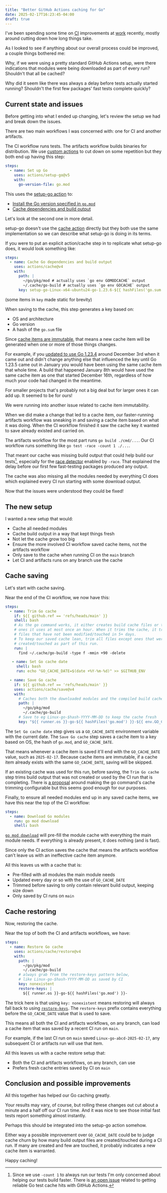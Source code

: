 ```yaml
---
title: "Better GitHub Actions caching for Go"
date: 2025-02-17T16:23:45-04:00
draft: true
---
```


I've been spending some time on [CI](https://en.wikipedia.org/wiki/Continuous_integration) improvements at [work](https://www.grax.com/) recently, mostly around cutting down how long things take.

As I looked to see if anything about our overall process could be improved, a couple things bothered me:

Why, if we were using a pretty standard GitHub Actions setup, were there indications that modules were being downloaded as part of every run?
Shouldn't that all be cached?

Why did it seem like there was always a delay before tests actually started running?
Shouldn't the first few packages' fast tests complete quickly?

## Current state and issues

Before getting into what I ended up changing, let's review the setup we had and break down the issues.

There are two main workflows I was concerned with: one for CI and another artifacts.

The CI workflow runs tests.
The artifacts workflow builds binaries for distribution.
We use [custom actions](https://docs.github.com/en/actions/sharing-automations/creating-actions/about-custom-actions) to cut down on some repetition but they both end up having this step:

``` yaml
steps:
  - name: Set up Go
    uses: actions/setup-go@v5
    with:
      go-version-file: go.mod
```

This uses the [setup-go action](https://github.com/actions/setup-go) to:

* [Install the Go version specified in `go.mod`](https://github.com/actions/setup-go#getting-go-version-from-the-gomod-file)
* [Cache dependencies and build output](https://github.com/actions/setup-go#caching-dependency-files-and-build-outputs)

Let's look at the second one in more detail.

setup-go doesn't use the [cache action](https://github.com/actions/cache) directly but they both use the same implementation so we can describe what setup-go is doing in its terms.

If you were to put an explicit action/cache step in to replicate what setup-go does, it would look something like:

``` yaml
steps:
  - name: Cache Go dependencies and build output
    uses: actions/cache@v4
    with:
      path: |
        ~/go/pkg/mod # actually uses `go env GOMODCACHE` output
        ~/.cache/go-build # actually uses `go env GOCACHE` output
      key: setup-go-Linux-x64-ubuntu24-go-1.23.6-${{ hashFiles('go.sum') }}
```

(some items in `key` made static for brevity)

When saving to the cache, this step generates a key based on:

* OS and architecture
* Go version
* A hash of the `go.sum` file

Since [cache items are immutable](https://github.com/actions/cache/blob/main/tips-and-workarounds.md#update-a-cache), that means a new cache item will be generated when one or more of those things changes.

For example, if you [updated to use Go 1.23.4](https://go.dev/doc/devel/release#go1.23.minor) around December 3rd when it came out and didn't change anything else that influenced the key until Go 1.23.5 came out in January you would have been using the same cache item that whole time.
A build that happened January 8th would have used the same cache item as one that started December 16th, regardless of how much your code had changed in the meantime.

For smaller projects that's probably not a big deal but for larger ones it can add up.
It seemed to be for ours!

We were running into another issue related to cache item immutability.

When we did make a change that led to a cache item, our faster-running artifacts workflow was sneaking in and saving a cache item based on what it was doing.
When the CI workflow finished it saw the cache key it wanted to save already existed and carried on.

The artifacts workflow for the most part runs `go build ./cmd/...`.
Our CI workflow runs something like `go test -race -count 1 ./...`.

That meant our cache was missing build output that could help build our tests[^1], especially for the [race detector](https://go.dev/doc/articles/race_detector) enabled by `-race`.
That explained the delay before our first few fast-testing packages produced any output.

The cache was also missing all the modules needed by everything CI does which explained every CI run starting with some download output.

Now that the issues were understood they could be fixed!

## The new setup

I wanted a new setup that would:

* Cache all needed modules
* Cache build output in a way that kept things fresh
* Not let the cache grow too big
* Ensure the more involved CI workflow saved cache items, not the artifacts workflow
* Only save to the cache when running CI on the `main` branch
* Let CI and artifacts runs on any branch use the cache

## Cache saving

Let's start with cache saving.

Near the end of the CI workflow, we now have this:

``` yaml
steps:
  - name: Trim Go cache
    if: ${{ github.ref == 'refs/heads/main' }}
    shell: bash
    # As the go command works, it either creates build cache files or touches
    # ones it uses at most once an hour. When it trims the cache, it trims
    # files that have not been modified/touched in 5+ days.
    # To keep our saved cache lean, trim all files except ones that were just
    # created/touched as part of this run.
    run: |
      find ~/.cache/go-build -type f -mmin +90 -delete

   - name: Set Go cache date
     shell: bash
     run: echo "GO_CACHE_DATE=$(date +%Y-%m-%d)" >> $GITHUB_ENV

  - name: Save Go cache
    if: ${{ github.ref == 'refs/heads/main' }}
    uses: actions/cache/save@v4
    with:
      # Caches both the downloaded modules and the compiled build cache.
      path: |
        ~/go/pkg/mod
        ~/.cache/go-build
      # Save to eg Linux-go-$hash-YYYY-MM-DD to keep the cache fresh
      key: "${{ runner.os }}-go-${{ hashFiles('go.mod') }}-${{ env.GO_CACHE_DATE }}"
```

The `Set Go cache date` step gives us a `GO_CACHE_DATE` environment variable with the current date.
The `Save Go cache` step saves a cache item to a key based on OS, the hash of `go.mod`, and `GO_CACHE_DATE`.

That means whenever a cache item is saved it'll end with the `GO_CACHE_DATE` value, such as `2025-02-17`.
Because cache items are immutable, if a cache item already exists with the same `GO_CACHE_DATE`, saving will be skipped.

If an existing cache was used for this run, before saving, the `Trim Go cache` step trims build output that was not created or used by the CI run that is completing.
There is [a proposal](https://go.dev/issue/69879) around making the go command's cache trimming configurable but this seems good enough for our purposes.

Finally, to ensure all needed modules end up in any saved cache items, we have this near the top of the CI workflow:

``` yaml
steps:
  - name: Download Go modules
    run: go mod download
    shell: bash
```

[`go mod download`](https://go.dev/ref/mod#go-mod-download) will pre-fill the module cache with everything the main module needs.
If everything is already present, it does nothing (and is fast).

Since only the CI action saves the cache that means the artifacts workflow can't leave us with an ineffective cache item anymore.

All this leaves us with a cache that is:

* Pre-filled with all modules the main module needs
* Updated every day or so with the use of `GO_CACHE_DATE`
* Trimmed before saving to only contain relevant build output, keeping size down
* Only saved by CI runs on `main`

## Cache restoring

Now, restoring the cache.

Near the top of both the CI and artifacts workflows, we have:

``` yaml
steps:
  - name: Restore Go cache
    uses: actions/cache/restore@v4
    with:
      path: |
        ~/go/pkg/mod
        ~/.cache/go-build
      # always grab from the restore-keys pattern below,
      # like Linux-go-$hash-YYYY-MM-DD as saved by CI
      key: nonexistent
      restore-keys: |
        ${{ runner.os }}-go-${{ hashFiles('go.mod') }}-
```

The trick here is that using `key: nonexistent` means restoring will always fall back to using [`restore-keys`](https://github.com/actions/cache#inputs).
The `restore-keys` prefix contains everything before the `GO_CACHE_DATE` value that is used to save.

This means all both the CI and artifacts workflows, on any branch, can load a cache item that was saved by a recent CI run on `main`.

For example, if the last CI run on `main` saved `Linux-go-abcd-2025-02-17`, any subsequent CI or artifacts run will use that item.

All this leaves us with a cache restore setup that:

* Both the CI and artifacts workflows, on any branch, can use
* Prefers fresh cache entries saved by CI on `main`

## Conclusion and possible improvements

All this together has helped our Go caching greatly.

Your results may vary, of course, but rolling these changes out cut about a minute and a half off our CI run time.
And it was nice to see those initial fast tests report something almost instantly.

Perhaps this should be integrated into the setup-go action somehow.

Either way a possible improvement over `GO_CACHE_DATE` could be to judge cache churn by how many build output files are created/touched during a CI run.
If many are created and few are touched, it probably indicates a new cache item is warranted.

Happy caching!

[^1]: Since we use `-count 1` to always run our tests I'm only concerned about helping our tests build faster. There is [an open issue](https://go.dev/issue/58571) related to getting reliable Go test cache hits with GitHub Actions.
